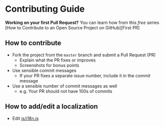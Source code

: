 # Contributing Guide

**Working on your first Pull Request?** You can learn how from this *free* series [How to Contribute to an Open Source Project on GitHub][First PR]

## How to contribute

* Fork the project from the `master` branch and submit a Pull Request (PR)
  * Explain what the PR fixes or improves
  * Screenshots for bonus points
* Use sensible commit messages
  * If your PR fixes a separate issue number, include it in the commit message
* Use a sensible number of commit messages as well
  * e.g. Your PR should not have 100s of commits

## How to add/edit a localization

* Edit [js/i18n.js](js/i18n.js)
